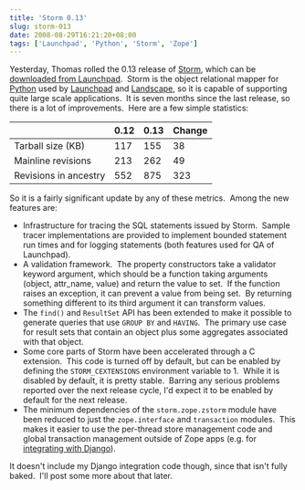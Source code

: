 ```yaml
---
title: 'Storm 0.13'
slug: storm-013
date: 2008-08-29T16:21:20+08:00
tags: ['Launchpad', 'Python', 'Storm', 'Zope']
---
```


Yesterday, Thomas rolled the 0.13 release of
[Storm](http://storm.canonical.com/), which can be [downloaded from
Launchpad](https://launchpad.net/storm/trunk/0.13).  Storm is the object
relational mapper for [Python](http://www.python.org/) used by
[Launchpad](https://launchpad.net/) and
[Landscape](http://www.canonical.com/projects/landscape), so it is
capable of supporting quite large scale applications.  It is seven
months since the last release, so there is a lot of improvements.  Here
are a few simple statistics:

|                        |  0.12|  0.13|  Change|
| -----------------------|------|------|--------|
| Tarball size (KB)      |   117|   155|      38|
| Mainline revisions     |   213|   262|      49|
| Revisions in ancestry  |   552|   875|     323|

So it is a fairly significant update by any of these metrics.  Among the
new features are:

-   Infrastructure for tracing the SQL statements issued by Storm. 
    Sample tracer implementations are provided to implement bounded
    statement run times and for logging statements (both features used
    for QA of Launchpad).
-   A validation framework.  The property constructors take a validator
    keyword argument, which should be a function taking arguments
    (object, attr\_name, value) and return the value to set.  If the
    function raises an exception, it can prevent a value from being
    set.  By returning something different to its third argument it can
    transform values.
-   The `find()` and `ResultSet` API has been extended to make it
    possible to generate queries that use `GROUP BY` and `HAVING`.  The
    primary use case for result sets that contain an object plus some
    aggregates associated with that object.
-   Some core parts of Storm have been accelerated through a C
    extension.  This code is turned off by default, but can be enabled
    by defining the `STORM_CEXTENSIONS` environment variable to 1. 
    While it is disabled by default, it is pretty stable.  Barring any
    serious problems reported over the next release cycle, I\'d expect
    it to be enabled by default for the next release.
-   The minimum dependencies of the `storm.zope.zstorm` module have
    been reduced to just the `zope.interface` and `transaction`
    modules.   This makes it easier to use the per-thread store
    management code and global transaction management outside of Zope
    apps (e.g. for [integrating with Django](using-storm-with-django.md)).

It doesn\'t include my Django integration code though, since that isn\'t
fully baked.  I\'ll post some more about that later.
